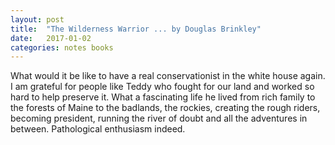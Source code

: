 ```yaml
---
layout: post
title:  "The Wilderness Warrior ... by Douglas Brinkley"
date:   2017-01-02
categories: notes books
---
```

What would it be like to have a real conservationist in the white house again. I am grateful for people like Teddy who fought
for our land and worked so hard to help preserve it. What a fascinating life he lived from rich family to the forests of Maine
to the badlands, the rockies, creating the rough riders, becoming president, running the river of doubt and all the adventures
in between. Pathological enthusiasm indeed.
